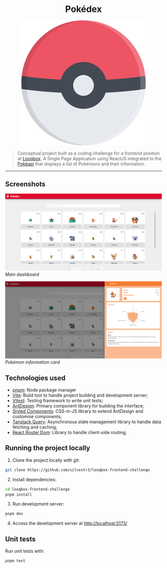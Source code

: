 <h1 align="center">Pokédex</h1>

<p align="center">
  <img src="./public/pokeball.svg" />
</p>

> Conceptual project built as a coding challenge for a frontend position at [Looqbox](https://github.com/looqbox). A Single Page Application using ReactJS integrated to the [Pokéapi](https://pokeapi.co/docs/v2) that displays a list of Pokémons and their information.

---

## Screenshots

![](.github/mainpage.png)
_Main dashboard_

![](.github/infocard.png)
_Pokémon information card_

## Technologies used

- [pnpm](https://pnpm.io/): Node package manager
- [Vite](https://vite.dev/guide/): Build tool to handle project building and development server;
- [Vitest](https://vitest.dev/): Testing framework to write unit tests;
- [AntDesign](https://ant.design/): Primary component library for building the interface;
- [Styled Components](https://styled-components.com/): CSS-in-JS library to extend AntDesign and customise components;
- [Tanstack Query](https://tanstack.com/): Asynchronous state management library to handle data fetching and caching;
- [React Router Dom](https://reactrouter.com/en/main): Library to handle client-side routing;

## Running the project locally

1. Clone the project locally with git:

```bash
git clone https://github.com/silvestr3/looqbox-frontend-challenge
```

2. Install dependencies:

```bash
cd looqbox-frontend-challenge
pnpm install
```

3. Run development server:

```bash
pnpm dev
```

4. Access the development server at [http://localhost:5173/](http://localhost:5173/)

## Unit tests

Run unit tests with:

```bash
pnpm test
```
